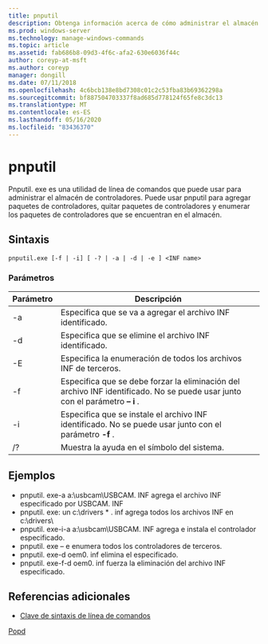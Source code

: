 ```yaml
---
title: pnputil
description: Obtenga información acerca de cómo administrar el almacén de controladores con la utilidad pnputil. exe.
ms.prod: windows-server
ms.technology: manage-windows-commands
ms.topic: article
ms.assetid: fab686b8-09d3-4f6c-afa2-630e6036f44c
author: coreyp-at-msft
ms.author: coreyp
manager: dongill
ms.date: 07/11/2018
ms.openlocfilehash: 4c6bcb138e8bd7308c01c2c53fba83b69362298a
ms.sourcegitcommit: bf887504703337f8ad685d778124f65fe8c3dc13
ms.translationtype: MT
ms.contentlocale: es-ES
ms.lasthandoff: 05/16/2020
ms.locfileid: "83436370"
---
```

# <a name="pnputil"></a>pnputil

Pnputil. exe es una utilidad de línea de comandos que puede usar para administrar el almacén de controladores. Puede usar pnputil para agregar paquetes de controladores, quitar paquetes de controladores y enumerar los paquetes de controladores que se encuentran en el almacén.

## <a name="syntax"></a>Sintaxis

```
pnputil.exe [-f | -i] [ -? | -a | -d | -e ] <INF name>
```

### <a name="parameters"></a>Parámetros

|Parámetro|Descripción|
|---------|-----------|
|-a|Especifica que se va a agregar el archivo INF identificado.|
|-d|Especifica que se elimine el archivo INF identificado.|
|-E|Especifica la enumeración de todos los archivos INF de terceros.|
|-f|Especifica que se debe forzar la eliminación del archivo INF identificado. No se puede usar junto con el parámetro **– i** .|
|-i|Especifica que se instale el archivo INF identificado. No se puede usar junto con el parámetro **-f** .|
|/?|Muestra la ayuda en el símbolo del sistema.|


## <a name="examples"></a>Ejemplos

-   pnputil. exe-a a:\usbcam\USBCAM. INF agrega el archivo INF especificado por USBCAM. INF
-   pnputil. exe: un c:\drivers \* . inf agrega todos los archivos INF en c:\drivers\
-   pnputil. exe-i-a a:\usbcam\USBCAM. INF agrega e instala el controlador especificado.
-   pnputil. exe – e enumera todos los controladores de terceros.
-   pnputil. exe-d oem0. inf elimina el especificado.
-   pnputil. exe-f-d oem0. inf fuerza la eliminación del archivo INF especificado.

## <a name="additional-references"></a>Referencias adicionales

- [Clave de sintaxis de línea de comandos](command-line-syntax-key.md)

[Popd](popd.md)